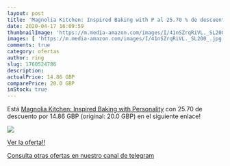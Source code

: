 ```yaml
---
layout: post
title: 'Magnolia Kitchen: Inspired Baking with P al 25.70 % de descuento'
date: 2020-04-17 16:09:59
thumbnailImage: 'https://m.media-amazon.com/images/I/41nSZrqRiVL._SL200_.jpg'
images: [ 'https://m.media-amazon.com/images/I/41nSZrqRiVL._SL200_.jpg' ]
comments: true
category: ofertas
author: ring
slug: 1760524786
description:
actualPrice: 14.86 GBP
comparePrice: 20.0 GBP
inStock: true
---
```


Está [Magnolia Kitchen: Inspired Baking with Personality](https://www.amazon.co.uk/dp/1760524786/?tag=redken01-21) con 25.70 de descuento por 14.86 GBP (original: 20.0 GBP) en el siguiente enlace!

[![](https://m.media-amazon.com/images/I/41nSZrqRiVL._SL200_.jpg)](https://www.amazon.co.uk/dp/1760524786/?tag=redken01-21)

[Ver la oferta!!](https://www.amazon.co.uk/dp/1760524786/?tag=redken01-21)

[Consulta otras ofertas en nuestro canal de telegram](https://t.me/s/ofertas25)
